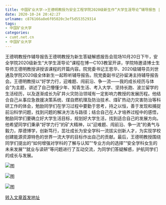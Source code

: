 ```yaml
---
title: 中国矿业大学->王德明教授为安全工程学院2020级新生作“大学生涯导论”辅导报告 | cumt.net.cn
date: 2020-10-24 20:42:27
urlname: c876166a8e6f05020c3ef5d553529314
tags: 
- 中国矿业大学
categories:
- cumt.net.cn
- 中国矿业大学
---
```

王德明教授作辅导报告王德明教授为新生答疑解惑报告会现场10月20日下午，安全学院2020级新生“大学生涯导论”课程在博一C103教室开讲，学院特邀请博士生导师王德明教授讲授该课程的开篇内容。院党委书记王思华、2020级辅导员刘世通及学院2020级全体新生一起聆听辅导报告。院党委副书记孙留涛主持辅导报告会。王德明教授以“好学力行，迎难题、闯前沿、争一流——我的成长经历与体会”为主题，讲述了自己懵懂少年、知青生活、考入大学、坚持长跑、波兰留学的生活经历，以及逐渐成长为矿井火灾防治领域有一定影响力教授的发展历程。他结合自己从事应急救援决策系统、煤自燃机理及防治技术、煤矿热动力灾害防治等科研工作的体会，勉励同学们在学习过程中要勤于思考，持之以恒，善于发现和捕捉前沿科学问题，找到问题的解决方法与路径；结合自己在人才培养过程中的感悟，勉励同学们要确立好大学生活目标，规划好大学生活，找到适合自己的发展方向。他希望同学们秉承“好学力行”的矿大精神，以“迎难题、闯前沿、争一流”的勇气与毅力，厚德博学，创新笃行，茁壮成长为安全学科一流拔尖创新人才，为实现学校创建能源资源特色的世界一流大学的目标作出自己的贡献。最后，王德明教授围绕同学们提出的“如何增强对学科的了解与认知”“专业方向的选择”“安全学科女生的未来发展”“就业与读研”等问题进行了互动交流，为同学们答疑解惑，护航同学们的成长与发展。     

![图](http://xwzx.cumt.edu.cn/_upload/article/images/5a/f9/07a2aaa14ee08d6a96ab3ac8d2e7/1eb6b6a0-ea35-44a9-bef1-168d7b5d06fb.png)

![图](http://xwzx.cumt.edu.cn/_upload/article/images/5a/f9/07a2aaa14ee08d6a96ab3ac8d2e7/9a54d03c-75f9-4cf4-a2e6-6ce0cfa3c077.png)

![图](http://xwzx.cumt.edu.cn/_upload/article/images/5a/f9/07a2aaa14ee08d6a96ab3ac8d2e7/05c13a35-7b9a-4da4-b7ef-905dce307ae2.png)

[转入文章首发地址](http://xwzx.cumt.edu.cn/d4/55/c523a578645/page.htm)